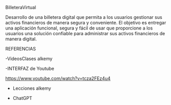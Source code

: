 BilleteraVirtual

Desarrollo de una billetera digital que permita a los usuarios gestionar sus activos financieros de manera segura y conveniente. El objetivo es entregar una aplicación funcional, segura y fácil de usar que proporcione a los usuarios una solución confiable para administrar sus activos financieros de manera digital.









REFERENCIAS

-VideosClases alkemy

-INTERFAZ de Youtube

https://www.youtube.com/watch?v=tcza2FEz4u4

- Lecciones alkemy

- ChatGPT


